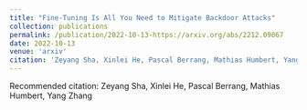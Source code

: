 ```yaml
---
title: "Fine-Tuning Is All You Need to Mitigate Backdoor Attacks"
collection: publications
permalink: /publication/2022-10-13-https://arxiv.org/abs/2212.09067
date: 2022-10-13
venue: 'arxiv'
citation: 'Zeyang Sha, Xinlei He, Pascal Berrang, Mathias Humbert, Yang Zhang'
---
```

Recommended citation: Zeyang Sha, Xinlei He, Pascal Berrang, Mathias Humbert, Yang Zhang
